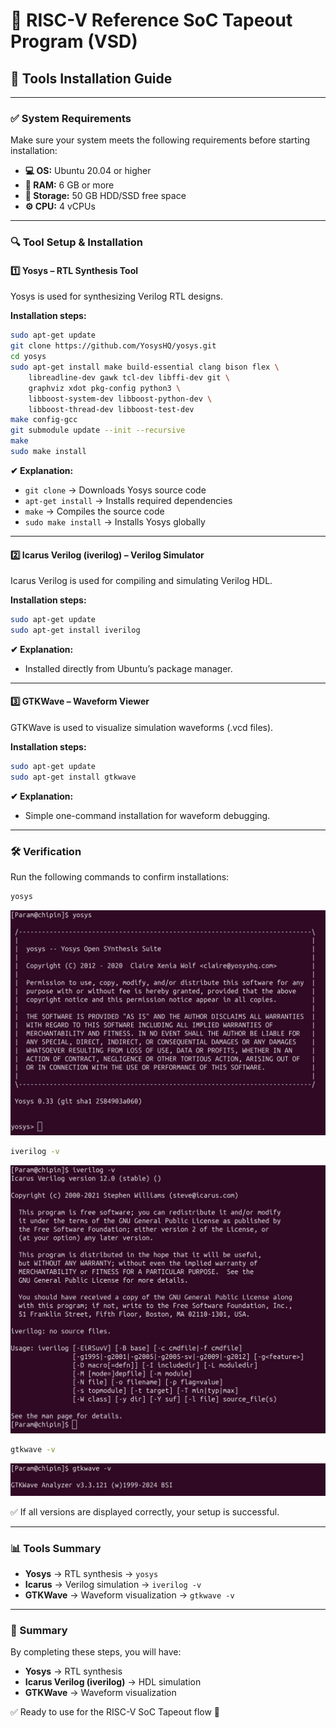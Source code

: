 # 🚀 RISC-V Reference SoC Tapeout Program (VSD)

## 🔧 Tools Installation Guide

---

### ✅ System Requirements

Make sure your system meets the following requirements before starting installation:

- **💻 OS:** Ubuntu 20.04 or higher  
- **🧠 RAM:** 6 GB or more  
- **💾 Storage:** 50 GB HDD/SSD free space  
- **⚙️ CPU:** 4 vCPUs  

---

### 🔍 Tool Setup & Installation

#### 1️⃣ Yosys – RTL Synthesis Tool

Yosys is used for synthesizing Verilog RTL designs.

**Installation steps:**
```bash
sudo apt-get update
git clone https://github.com/YosysHQ/yosys.git
cd yosys
sudo apt-get install make build-essential clang bison flex \
    libreadline-dev gawk tcl-dev libffi-dev git \
    graphviz xdot pkg-config python3 \
    libboost-system-dev libboost-python-dev \
    libboost-thread-dev libboost-test-dev
make config-gcc
git submodule update --init --recursive
make 
sudo make install
```

**✔ Explanation:**
- `git clone` → Downloads Yosys source code
- `apt-get install` → Installs required dependencies
- `make` → Compiles the source code
- `sudo make install` → Installs Yosys globally

---

#### 2️⃣ Icarus Verilog (iverilog) – Verilog Simulator

Icarus Verilog is used for compiling and simulating Verilog HDL.

**Installation steps:**
```bash
sudo apt-get update
sudo apt-get install iverilog
```

**✔ Explanation:**
- Installed directly from Ubuntu’s package manager.

---

#### 3️⃣ GTKWave – Waveform Viewer

GTKWave is used to visualize simulation waveforms (.vcd files).

**Installation steps:**
```bash
sudo apt-get update
sudo apt-get install gtkwave
```

**✔ Explanation:**
- Simple one-command installation for waveform debugging.

---

### 🛠️ Verification

Run the following commands to confirm installations:

```bash
yosys
```

![Alt Text](Images/yosys.jpeg)

```bash
iverilog -v
```

![Alt Text](Images/iverilog.jpeg)

```bash
gtkwave -v
```

![Alt Text](Images/gtkwave.jpeg)

✅ If all versions are displayed correctly, your setup is successful.

---

### 📊 Tools Summary

- **Yosys** → RTL synthesis → `yosys`
- **Icarus** → Verilog simulation → `iverilog -v` 
- **GTKWave** → Waveform visualization → `gtkwave -v`
---

### 🎯 Summary

By completing these steps, you will have:

- **Yosys** → RTL synthesis
- **Icarus Verilog (iverilog)** → HDL simulation
- **GTKWave** → Waveform visualization

✅ Ready to use for the RISC-V SoC Tapeout flow 🚀
